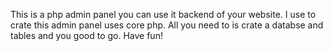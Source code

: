 This is a php admin panel you can use it backend of your website.
I use to crate this admin panel uses core php.
All you need to is crate a databse and tables and you good to go.
Have fun!
